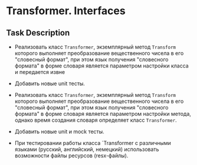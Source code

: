 # Transformer. Interfaces

## Task Description

- Реализовать класс `Transformer`, экземплярный метод `Transform` которого выполняет преобразование вещественного чисела в его "словесный формат", при этом язык получения "словесного формата" в форме словаря является параметром настройки класса и передается извне
- Добавить новые unit тесты.

- Реализовать класс `Transformer`, экземплярный метод `Transform` которого выполняет преобразование вещественного чисела в его "словесный формат", при этом язык получения "словесного формата" в форме словаря является параметром настройки метода, однако время создания словаря определяет класс `Transformer`.
- Добавить новые unit и mock тесты.
- При тестировании работы класса `Transformer с различными языками (русский, английский, немецкий) использовать возможности файлы ресурсов (resx-файлы).
